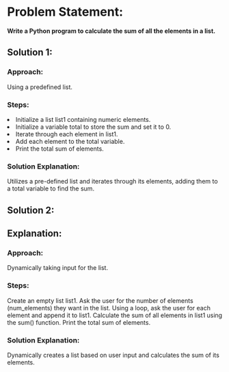 <h1>Problem Statement:</h1>
<b>Write a Python program to calculate the sum of all the elements in a list.
</b>

<h2>Solution 1:</h2>

<h3>Approach: </h3>Using a predefined list.


<h3>Steps:</h3>
<li>Initialize a list list1 containing numeric elements.</li>
<li>Initialize a variable total to store the sum and set it to 0.</li>
<li>Iterate through each element in list1.</li>
<li>Add each element to the total variable.</li>
<li>Print the total sum of elements.</li>


<h3>Solution Explanation: </h3>
Utilizes a pre-defined list and iterates through its elements, adding them to a total variable to find the sum.

<h2>Solution 2:</h2>

<h2>Explanation:</h2>
<h3>Approach: </h3>
Dynamically taking input for the list.

<h3>Steps:</h3>
Create an empty list list1.
Ask the user for the number of elements (num_elements) they want in the list.
Using a loop, ask the user for each element and append it to list1.
Calculate the sum of all elements in list1 using the sum() function.
Print the total sum of elements.

<h3>Solution Explanation: </h3>
Dynamically creates a list based on user input and calculates the sum of its elements.



